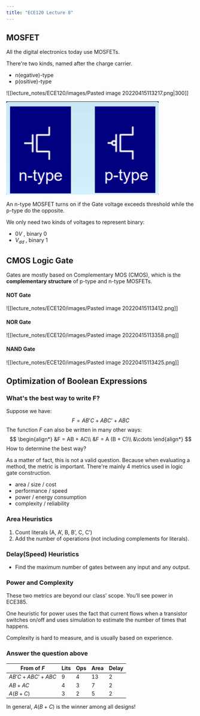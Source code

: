 ```yaml
---
title: "ECE120 Lecture 8"
---
```


## MOSFET

All the digital electronics today use MOSFETs.

There're two kinds, named after the charge carrier.

- n(egative)-type
- p(ositive)-type

![[lecture_notes/ECE120/images/Pasted image 20220415113217.png|300]]

<img src="images/Pasted image 20220415113217.png" />

An n-type MOSFET turns on if the Gate voltage exceeds threshold while the p-type do the opposite.

We only need two kinds of voltages to represent binary:

- $0V$ , binary 0
- $V_{dd}$ , binary 1

## CMOS Logic Gate
Gates are mostly based on Complementary MOS (CMOS), which is the **complementary structure** of p-type and n-type MOSFETs.

#### NOT Gate
![[lecture_notes/ECE120/images/Pasted image 20220415113412.png]]
#### NOR Gate
![[lecture_notes/ECE120/images/Pasted image 20220415113358.png]]
#### NAND Gate
![[lecture_notes/ECE120/images/Pasted image 20220415113425.png]]

## Optimization of Boolean Expressions

### What's the best way to write F?
Suppose we have:
$$
F = AB’C + ABC’ + ABC
$$
The function $F$ can also be written in many other ways:
$$
\begin{align*}
&F = AB + AC\\
&F = A (B + C)\\
&\cdots
\end{align*}
$$
How to determine the best way?

As a matter of fact, this is not a valid question. Because when evaluating a method, the metric is important. There're mainly 4 metrics used in logic gate construction.

- area / size / cost
- performance / speed
- power / energy consumption
- complexity / reliability

### Area Heuristics
1. Count literals (A, A’, B, B’, C, C’)
2. Add the number of operations (not including complements for literals).

### Delay(Speed) Heuristics
- Find the maximum number of gates between any input and any output.

### Power and Complexity
These two metrics are beyond our class’ scope. You’ll see power in ECE385.

One heuristic for power uses the fact that current flows when a transistor switches on/off and uses simulation to estimate the number of times that happens. 

Complexity is hard to measure, and is usually based on experience.

### Answer the question above

| From of $F$ | Lits | Ops | Area | Delay |
|    ---    | ---  | --- | ---   | ---  |
| $AB’C + ABC’ + ABC$ | 9 | 4 | 13 | 2 |
| $AB + AC$ | 4 | 3 | 7 | 2 |
| $A (B + C)$ | 3 | 2 | 5 | 2 |

In general, $A (B + C)$ is the winner among all designs!